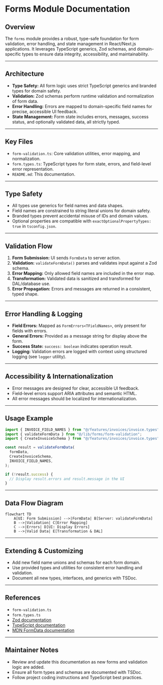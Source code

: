 # Forms Module Documentation

## Overview

The `forms` module provides a robust, type-safe foundation for form validation, error handling, and state management in React/Next.js applications. It leverages TypeScript generics, Zod schemas, and domain-specific types to ensure data integrity, accessibility, and maintainability.

---

## Architecture

- **Type Safety:** All form logic uses strict TypeScript generics and branded types for domain safety.
- **Validation:** Zod schemas perform runtime validation and normalization of form data.
- **Error Handling:** Errors are mapped to domain-specific field names for precise, accessible UI feedback.
- **State Management:** Form state includes errors, messages, success status, and optionally validated data, all strictly typed.

---

## Key Files

- `form-validation.ts`: Core validation utilities, error mapping, and normalization.
- `form.types.ts`: TypeScript types for form state, errors, and field-level error representation.
- `README.md`: This documentation.

---

## Type Safety

- All types use generics for field names and data shapes.
- Field names are constrained to string literal unions for domain safety.
- Branded types prevent accidental misuse of IDs and domain values.
- Optional properties are compatible with `exactOptionalPropertyTypes: true` in `tsconfig.json`.

---

## Validation Flow

1. **Form Submission:** UI sends `FormData` to server action.
2. **Validation:** `validateFormData()` parses and validates input against a Zod schema.
3. **Error Mapping:** Only allowed field names are included in the error map.
4. **Transformation:** Validated data is sanitized and transformed for DAL/database use.
5. **Error Propagation:** Errors and messages are returned in a consistent, typed shape.

---

## Error Handling & Logging

- **Field Errors:** Mapped as `FormErrors<TFieldNames>`, only present for fields with errors.
- **General Errors:** Provided as a message string for display above the form.
- **Success State:** `success: boolean` indicates operation result.
- **Logging:** Validation errors are logged with context using structured logging (see `logger` utility).

---

## Accessibility & Internationalization

- Error messages are designed for clear, accessible UI feedback.
- Field-level errors support ARIA attributes and semantic HTML.
- All error messages should be localized for internationalization.

---

## Usage Example

```typescript
import { INVOICE_FIELD_NAMES } from "@/features/invoices/invoice.types";
import { validateFormData } from "@/lib/forms/form-validation";
import { CreateInvoiceSchema } from "@/features/invoices/invoice.types";

const result = validateFormData(
  formData,
  CreateInvoiceSchema,
  INVOICE_FIELD_NAMES,
);

if (!result.success) {
  // Display result.errors and result.message in the UI
}
```

---

## Data Flow Diagram

```mermaid
flowchart TD
    A[UI: Form Submission] -->|FormData| B[Server: validateFormData]
    B -->|Validation| C[Error Mapping]
    C -->|Errors| D[UI: Display Errors]
    B -->|Valid Data| E[Transformation & DAL]
```

---

## Extending & Customizing

- Add new field name unions and schemas for each form domain.
- Use provided types and utilities for consistent error handling and validation.
- Document all new types, interfaces, and generics with TSDoc.

---

## References

- `form-validation.ts`
- `form.types.ts`
- [Zod documentation](https://zod.dev/)
- [TypeScript documentation](https://www.typescriptlang.org/docs/)
- [MDN FormData documentation](https://developer.mozilla.org/en-US/docs/Web/API/FormData)

---

## Maintainer Notes

- Review and update this documentation as new forms and validation logic are added.
- Ensure all form types and schemas are documented with TSDoc.
- Follow project coding instructions and TypeScript best practices.
